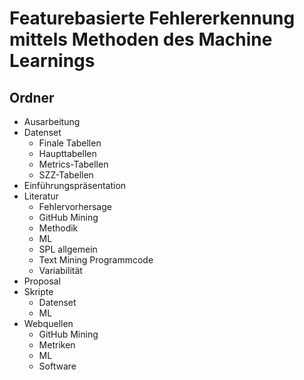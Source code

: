 # Featurebasierte Fehlererkennung mittels Methoden des Machine Learnings

## Ordner  
- Ausarbeitung  
- Datenset
  - Finale Tabellen
  - Haupttabellen
  - Metrics-Tabellen
  - SZZ-Tabellen
- Einführungspräsentation  
- Literatur  
  - Fehlervorhersage
  - GitHub Mining
  - Methodik
  - ML
  - SPL allgemein
  - Text Mining Programmcode
  - Variabilität
- Proposal
- Skripte   
  - Datenset
  - ML
- Webquellen
  - GitHub Mining
  - Metriken
  - ML
  - Software
